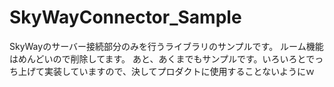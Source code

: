 # SkyWayConnector_Sample
SkyWayのサーバー接続部分のみを行うライブラリのサンプルです。
ルーム機能はめんどいので削除してます。
あと、あくまでもサンプルです。いろいろとでっち上げて実装していますので、決してプロダクトに使用することないようにｗ

